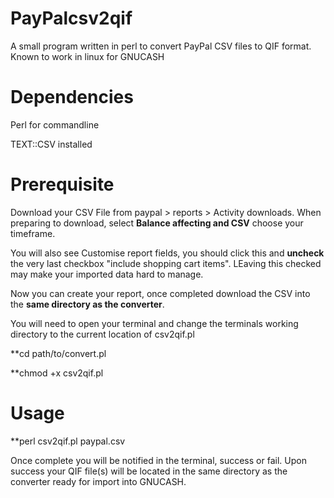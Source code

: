 # PayPalcsv2qif
A small program written in perl to convert PayPal CSV files to QIF format. Known to work in linux for GNUCASH

# Dependencies
Perl for commandline

TEXT::CSV installed


# Prerequisite
Download your CSV File from paypal > reports > Activity downloads.
When preparing to download, select **Balance affecting and CSV** choose your timeframe.

You will also see Customise report fields, you should click this and **uncheck** the very last checkbox "include shopping cart items". LEaving this checked may make your imported data hard to manage.

Now you can create your report, once completed download the CSV into the **same directory as the converter**.

You will need to open your terminal and change the terminals working directory to the current location of csv2qif.pl

**cd path/to/convert.pl

**chmod +x csv2qif.pl

# Usage
**perl csv2qif.pl paypal.csv

Once complete you will be notified in the terminal, success or fail. Upon success your QIF file(s) will be located in the same directory as the converter ready for import into GNUCASH.
